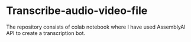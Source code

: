 # Transcribe-audio-video-file
The repository consists of colab notebook where I have used AssemblyAI API to create a transcription bot.
